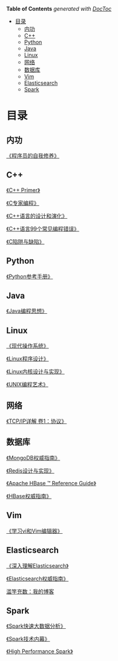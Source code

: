 <!-- START doctoc generated TOC please keep comment here to allow auto update -->
<!-- DON'T EDIT THIS SECTION, INSTEAD RE-RUN doctoc TO UPDATE -->
**Table of Contents**  *generated with [DocToc](https://github.com/thlorenz/doctoc)*

- [目录](#%E7%9B%AE%E5%BD%95)
  - [内功](#%E5%86%85%E5%8A%9F)
  - [C++](#c)
  - [Python](#python)
  - [Java](#java)
  - [Linux](#linux)
  - [网络](#%E7%BD%91%E7%BB%9C)
  - [数据库](#%E6%95%B0%E6%8D%AE%E5%BA%93)
  - [Vim](#vim)
  - [Elasticsearch](#elasticsearch)
  - [Spark](#spark)

<!-- END doctoc generated TOC please keep comment here to allow auto update -->

# 目录

## 内功

[《程序员的自我修养》](perspective/self-load/README.md)

## C++

[《C++ Primer》](cpp/cpp-primer/README.md)

[《C专家编程》](cpp/expert-c-programming/README.md)

[《C++语言的设计和演化》](cpp/the-design-and-evolution-of-c++/README.md)

[《C++语言99个常见编程错误》](cpp/cpp-gotchas/README.md)

[《C陷阱与缺陷》](cpp/c-traps-and-pitfalls/README.md)

## Python

[《Python参考手册》](python/essential-reference/README.md)

## Java

[《Java编程思想》](java/thinking-in-java/README.md)

## Linux

[《现代操作系统》](linux/modern-operating-systems/README.md)

[《Linux程序设计》](linux/beginning-linux-programming/README.md)

[《Linux内核设计与实现》](linux/linux-kernel-development/README.md)

[《UNIX编程艺术》](linux/the-art-of-unix-programming/README.md)

## 网络

[《TCP/IP详解 卷1：协议》](network/tcpip/README.md)

## 数据库

[《MongoDB权威指南》](sql/mongo/the-definitive-guide/README.md)

[《Redis设计与实现》](sql/redis/README.md)

[《Apache HBase ™ Reference Guide》](sql/hbase/reference-guide/README.md)

[《HBase权威指南》](sql/hbase/the-definitive-guide/README.md)

## Vim

[《学习vi和Vim编辑器》](tool/learning-the-vi-and-vim-editors/README.md)

## Elasticsearch

[《深入理解Elasticsearch》](es/mastering-es/README.md)

[《Elasticsearch权威指南》](es/the-definitive-guide/README.md)

[滥竽充数：我的博客](es/my-footprint/README.md)

## Spark

[《Spark快速大数据分析》](spark/learning-spark/README.md)

[《Spark技术内幕》](spark/spark-internals/README.md)

[《High Performance Spark》](spark/high-performance-spark/README.md)

